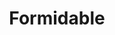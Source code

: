 ---
blog: https://formidable.com/blog
codehost: https://github.com/formidablelabs
dribbble: https://dribbble.com/formidabledesign
instagram: https://instagram.com/weareformidable
linkedin: https://linkedin.com/company/formidable-labs-inc
logohandle: formidable
sort: formidable
title: Formidable
twitter: https://x.com/formidablelabs
website: https://formidable.com/
---